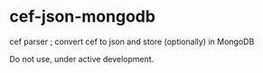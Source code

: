 cef-json-mongodb
================

cef parser ; convert cef to json and store (optionally) in MongoDB

Do not use, under active development. 
